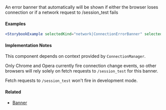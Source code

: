 An error banner that automatically will be shown if either the browser loses connection
or if a network request to /session_test fails

#### Examples

```jsx noeditor
<StorybookExample selectedKind="network|ConnectionErrorBanner" selectedStory="default" height="80px" />
```

#### Implementation Notes

This component depends on context provided by `ConnectionManager`.

Only Chrome and Opera currently fire connection change events, so other browsers will rely solely on fetch requests to `/session_test` for this banner.

Fetch requests to `/session_test` won't fire in development mode.

#### Related

- [Banner](#!/Banner)
